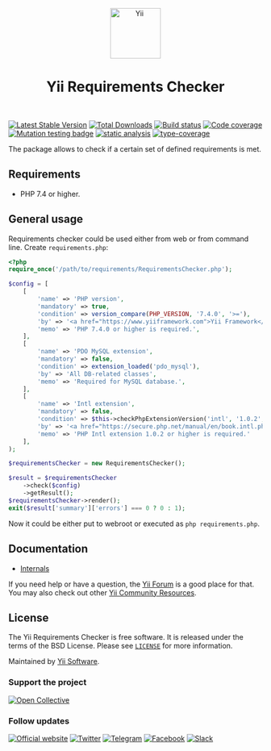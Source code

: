 <p align="center">
    <a href="https://github.com/yiisoft" target="_blank">
        <img src="https://yiisoft.github.io/docs/images/yii_logo.svg" height="100px" alt="Yii">
    </a>
    <h1 align="center">Yii Requirements Checker</h1>
    <br>
</p>

[![Latest Stable Version](https://poser.pugx.org/yiisoft/requirements/v/stable.png)](https://packagist.org/packages/yiisoft/requirements)
[![Total Downloads](https://poser.pugx.org/yiisoft/requirements/downloads.png)](https://packagist.org/packages/yiisoft/requirements)
[![Build status](https://github.com/yiisoft/requirements/workflows/build/badge.svg)](https://github.com/yiisoft/requirements/actions?query=workflow%3Abuild)
[![Code coverage](https://codecov.io/gh/yiisoft/requirements/graph/badge.svg?token=4Y6OWVXBOP)](https://codecov.io/gh/yiisoft/requirements)
[![Mutation testing badge](https://img.shields.io/endpoint?style=flat&url=https%3A%2F%2Fbadge-api.stryker-mutator.io%2Fgithub.com%2Fyiisoft%2Frequirements%2Fmaster)](https://dashboard.stryker-mutator.io/reports/github.com/yiisoft/requirements/master)
[![static analysis](https://github.com/yiisoft/requirements/workflows/static%20analysis/badge.svg)](https://github.com/yiisoft/requirements/actions?query=workflow%3A%22static+analysis%22)
[![type-coverage](https://shepherd.dev/github/yiisoft/requirements/coverage.svg)](https://shepherd.dev/github/yiisoft/requirements)

The package allows to check if a certain set of defined requirements is met.

## Requirements

- PHP 7.4 or higher.

## General usage

Requirements checker could be used either from web or from command line. Create `requirements.php`:

```php
<?php
require_once('/path/to/requirements/RequirementsChecker.php');

$config = [
    [
        'name' => 'PHP version',
        'mandatory' => true,
        'condition' => version_compare(PHP_VERSION, '7.4.0', '>='),
        'by' => '<a href="https://www.yiiframework.com">Yii Framework</a>',
        'memo' => 'PHP 7.4.0 or higher is required.',
    ],
    [
        'name' => 'PDO MySQL extension',
        'mandatory' => false,
        'condition' => extension_loaded('pdo_mysql'),
        'by' => 'All DB-related classes',
        'memo' => 'Required for MySQL database.',
    ],
    [
        'name' => 'Intl extension',
        'mandatory' => false,
        'condition' => $this->checkPhpExtensionVersion('intl', '1.0.2', '>='),
        'by' => '<a href="https://secure.php.net/manual/en/book.intl.php">Internationalization</a> support',
        'memo' => 'PHP Intl extension 1.0.2 or higher is required.'
    ],    
);

$requirementsChecker = new RequirementsChecker();

$result = $requirementsChecker
    ->check($config)
    ->getResult();
$requirementsChecker->render();
exit($result['summary']['errors'] === 0 ? 0 : 1);
```

Now it could be either put to webroot or executed as `php requirements.php`.

## Documentation

- [Internals](docs/internals.md)

If you need help or have a question, the [Yii Forum](https://forum.yiiframework.com/c/yii-3-0/63) is a good place for that.
You may also check out other [Yii Community Resources](https://www.yiiframework.com/community).

## License

The Yii Requirements Checker is free software. It is released under the terms of the BSD License.
Please see [`LICENSE`](./LICENSE.md) for more information.

Maintained by [Yii Software](https://www.yiiframework.com/).

### Support the project

[![Open Collective](https://img.shields.io/badge/Open%20Collective-sponsor-7eadf1?logo=open%20collective&logoColor=7eadf1&labelColor=555555)](https://opencollective.com/yiisoft)

### Follow updates

[![Official website](https://img.shields.io/badge/Powered_by-Yii_Framework-green.svg?style=flat)](https://www.yiiframework.com/)
[![Twitter](https://img.shields.io/badge/twitter-follow-1DA1F2?logo=twitter&logoColor=1DA1F2&labelColor=555555?style=flat)](https://twitter.com/yiiframework)
[![Telegram](https://img.shields.io/badge/telegram-join-1DA1F2?style=flat&logo=telegram)](https://t.me/yii3en)
[![Facebook](https://img.shields.io/badge/facebook-join-1DA1F2?style=flat&logo=facebook&logoColor=ffffff)](https://www.facebook.com/groups/yiitalk)
[![Slack](https://img.shields.io/badge/slack-join-1DA1F2?style=flat&logo=slack)](https://yiiframework.com/go/slack)
